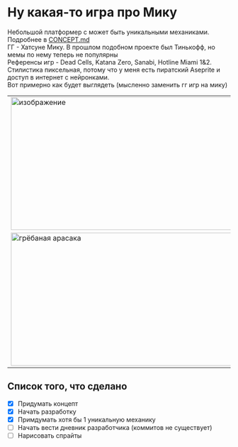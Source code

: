# Ну какая-то игра про Мику

Небольшой платформер с может быть уникальными механиками. Подробнее в [CONCEPT.md](CONCEPT.md)<br>
ГГ - Хатсуне Мику. В прошлом подобном проекте был Тинькофф, но мемы по нему теперь не популярны<br> Референсы игр - Dead Cells, Katana Zero, Sanabi, Hotline Miami 1&2. Стилистика пиксельная, потому что у меня есть пиратский Aseprite и доступ в интернет с нейронками.<br>
Вот примерно как будет выглядеть (мысленно заменить гг игр на мику)<br>

<table>
  <tr>
    <td><img src="https://i.playground.ru/i/screenshot/125064/dead_cells.jpg" width="500" height="300" alt="изображение"></td>
    <td><img src="https://u.kanobu.ru/editor/images/63/0761d7d7-9918-42bb-a85a-3c639b85e37d.webp" width="500" height="300"  alt="изображение 2"></td>
    <td><img src="https://i.playground.ru/i/screenshot/129179/sannabi_the_revenant.jpg" width="500" height="300"  alt="изображение 3"></td>  </tr>
  <tr>
    <td><img src="https://3fc4ed44-3fbc-419a-97a1-a29742511391.selcdn.net/coub_storage/coub/simple/cw_timeline_pic/f7a86c67990/851dc3bfec2cee961c49b/1569274447_image.jpg" width="500" height="300" alt="грёбаная арасака"></td>
    <td><img src="https://i.pinimg.com/736x/79/a1/81/79a181f3f7e308d127060394da9637cf.jpg" width="500" height="300" alt="пиксель мику 1"></td>
    <td><img src="https://i.pinimg.com/736x/25/e0/b6/25e0b63af80ed31e5a835193b3b8918f.jpg" width="500" height="300"  alt="пиксель мику 2"></td>
  </tr>
</table>

## Список того, что сделано
- [x] Придумать концепт  
- [x] Начать разработку
- [x] Примдумать хотя бы 1 уникальную механику
- [ ] Начать вести дневник разработчика (коммитов не существует)
- [ ] Нарисовать спрайты
